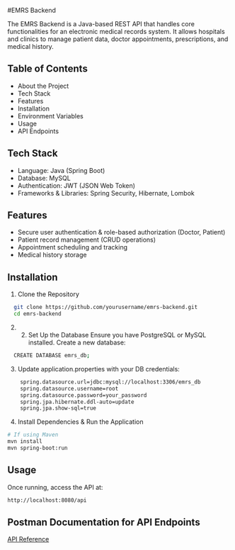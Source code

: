 
#EMRS Backend

The EMRS Backend is a Java-based REST API that handles core functionalities for an electronic medical records system. It allows hospitals and clinics to manage patient data, doctor appointments, prescriptions, and medical history.


## Table of Contents

- About the Project
- Tech Stack
- Features
- Installation
- Environment Variables
- Usage
- API Endpoints

## Tech Stack

- Language: Java (Spring Boot)
- Database: MySQL
- Authentication: JWT (JSON Web Token)
- Frameworks & Libraries: Spring Security, Hibernate, Lombok



## Features

- Secure user authentication & role-based authorization (Doctor, Patient)
- Patient record management (CRUD operations)
- Appointment scheduling and tracking
- Medical history storage
 


## Installation

 1. Clone the Repository

```bash
  git clone https://github.com/yourusername/emrs-backend.git
  cd emrs-backend
```
 2. 2. Set Up the Database
Ensure you have PostgreSQL or MySQL installed. Create a new database:
```bash
  CREATE DATABASE emrs_db;
```
3. 	Update application.properties with your DB credentials:
```bash
	spring.datasource.url=jdbc:mysql://localhost:3306/emrs_db
	spring.datasource.username=root
	spring.datasource.password=your_password
	spring.jpa.hibernate.ddl-auto=update
	spring.jpa.show-sql=true
```
4. Install Dependencies & Run the Application
```bash
# If using Maven
mvn install
mvn spring-boot:run

```
## Usage

Once running, access the API at:

```bash
http://localhost:8080/api
```
## Postman Documentation for API Endpoints

[API Reference](https://rb.gy/x3drcv)

